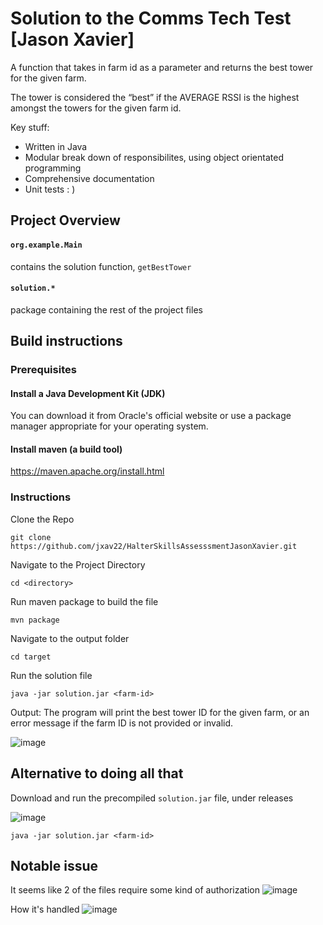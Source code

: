 # Solution to the Comms Tech Test [Jason Xavier]
A function that takes in farm id as a parameter and returns the best tower for the given farm. 

The tower is considered the “best” if the AVERAGE RSSI is the highest amongst the towers for the given farm id.

Key stuff:
- Written in Java
- Modular break down of responsibilites, using object orientated programming
- Comprehensive documentation
- Unit tests : )

## Project Overview
#### `org.example.Main`
contains the solution function, `getBestTower`

#### `solution.*`
package containing the rest of the project files

## Build instructions

### Prerequisites
#### Install a Java Development Kit (JDK)

You can download it from Oracle's official website or use a package manager appropriate for your operating system.

#### Install maven (a build tool)

https://maven.apache.org/install.html

### Instructions
Clone the Repo
```
git clone https://github.com/jxav22/HalterSkillsAssesssmentJasonXavier.git
```
Navigate to the Project Directory
```
cd <directory>
```
Run maven package to build the file
```
mvn package
```
Navigate to the output folder
```
cd target
```
Run the solution file

```
java -jar solution.jar <farm-id>
```

Output: The program will print the best tower ID for the given farm, or an error message if the farm ID is not provided or invalid.

![image](https://github.com/jxav22/HalterSkillsAssesssmentJasonXavier/assets/94942712/81f3c6c6-e55b-43b2-be71-eed0ed808bdb)

## Alternative to doing all that

Download and run the precompiled `solution.jar` file, under releases

![image](https://github.com/jxav22/HalterSkillsAssesssmentJasonXavier/assets/94942712/8d0fb30e-3964-48ce-8b1b-0c4d3a99bb66)

```
java -jar solution.jar <farm-id>
```

## Notable issue

It seems like 2 of the files require some kind of authorization
![image](https://github.com/jxav22/HalterSkillsAssesssmentJasonXavier/assets/94942712/3a89bca4-23d3-453f-b134-8bbf591a0d1b)

How it's handled
![image](https://github.com/jxav22/HalterSkillsAssesssmentJasonXavier/assets/94942712/6aface54-1908-4143-842c-eb78998b415f)



